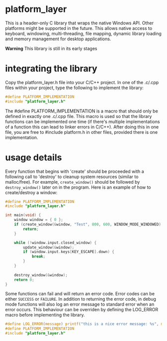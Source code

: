# platform_layer
This is a header-only C library that wraps the native Windows API. Other platforms might be supported in the future. This allows native access to keyboard, windowing, multi-threading, file mapping, dynamic library loading and memory management for desktop applications. 

**Warning**
This library is still in its early stages

# integrating the library
Copy the platform_layer.h file into your C/C++ project. In one of the .c/.cpp files within your project, type the following to implement the library:

```C
#define PLATFORM_IMPLEMENTATION
#include "platform_layer.h"
```

The #define PLATFORM_IMPLEMENTATION is a macro that should only be defined in exactly one .c/.cpp file. This macro is used so that the library functions can be implemented one time (if there's multiple implementations of a function this can lead to linker errors in C/C++). After doing this in one file, you are free to #include platform.h in other files, provided there is one implementation. 

# usage details
Every function that begins with 'create' should be proceeded with a following call to 'destroy' to cleanup system resources (similar to malloc/free). For example, `create_window()` should be followed by `destroy_window()` later on in the program. Here is an example of how to create/destroy a window: 

```C
#define PLATFORM_IMPLEMENTATION
#include "platform_layer.h"

int main(void) {
    window window = { 0 };
    if (create_window(&window, "Test", 800, 600, WINDOW_MODE_WINDOWED) != SUCCESS) {
        return;
    }

    while (!window.input.closed_window) {
        update_window(&window);
        if (window.input.keys[KEY_ESCAPE].down) {
            break;
        }
    }
    
    destroy_window(&window);
    return 0;
}
```
Some functions can fail and will return an error code. Error codes can be either `SUCCESS` or `FAILURE`. In addition to returning the error code, in debug mode functions will also log an error message to standard error when an error occurs. This behaviour can be overriden by defining the LOG_ERROR macro before implementing the library. 
```C
#define LOG_ERROR(message) printf("this is a nice error message: %s", message)
#define PLATFORM_IMPLEMENTATION
#include "platform_layer.h"
```
